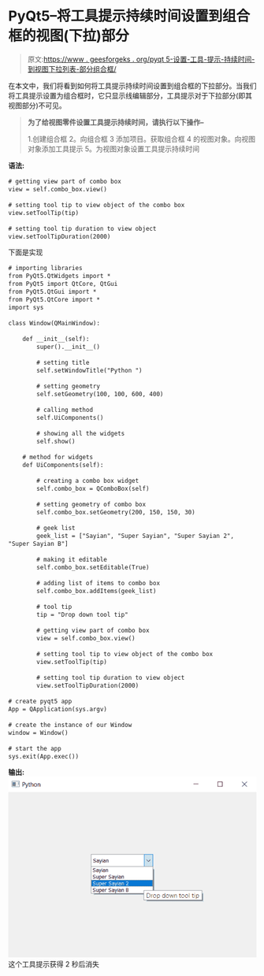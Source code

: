 # PyQt5–将工具提示持续时间设置到组合框的视图(下拉)部分

> 原文:[https://www . geesforgeks . org/pyqt 5-设置-工具-提示-持续时间-到视图下拉列表-部分组合框/](https://www.geeksforgeeks.org/pyqt5-setting-tool-tip-duration-to-the-viewdrop-down-part-of-the-combobox/)

在本文中，我们将看到如何将工具提示持续时间设置到组合框的下拉部分。当我们将工具提示设置为组合框时，它只显示线编辑部分，工具提示对于下拉部分(即其视图部分)不可见。

> **为了给视图零件设置工具提示持续时间，请执行以下操作–**
> 
> 1.创建组合框
> 2。向组合框
> 3 添加项目。获取组合框
> 4 的视图对象。向视图对象添加工具提示
> 5。为视图对象设置工具提示持续时间

**语法:**

```
# getting view part of combo box
view = self.combo_box.view()

# setting tool tip to view object of the combo box
view.setToolTip(tip)

# setting tool tip duration to view object
view.setToolTipDuration(2000)

```

下面是实现

```
# importing libraries
from PyQt5.QtWidgets import * 
from PyQt5 import QtCore, QtGui
from PyQt5.QtGui import * 
from PyQt5.QtCore import * 
import sys

class Window(QMainWindow):

    def __init__(self):
        super().__init__()

        # setting title
        self.setWindowTitle("Python ")

        # setting geometry
        self.setGeometry(100, 100, 600, 400)

        # calling method
        self.UiComponents()

        # showing all the widgets
        self.show()

    # method for widgets
    def UiComponents(self):

        # creating a combo box widget
        self.combo_box = QComboBox(self)

        # setting geometry of combo box
        self.combo_box.setGeometry(200, 150, 150, 30)

        # geek list
        geek_list = ["Sayian", "Super Sayian", "Super Sayian 2", "Super Sayian B"]

        # making it editable
        self.combo_box.setEditable(True)

        # adding list of items to combo box
        self.combo_box.addItems(geek_list)

        # tool tip
        tip = "Drop down tool tip"

        # getting view part of combo box
        view = self.combo_box.view()

        # setting tool tip to view object of the combo box
        view.setToolTip(tip)

        # setting tool tip duration to view object
        view.setToolTipDuration(2000)

# create pyqt5 app
App = QApplication(sys.argv)

# create the instance of our Window
window = Window()

# start the app
sys.exit(App.exec())
```

**输出:**
![](img/3907cf130a3c4b69789adaced26b22f0.png)
这个工具提示获得 2 秒后消失